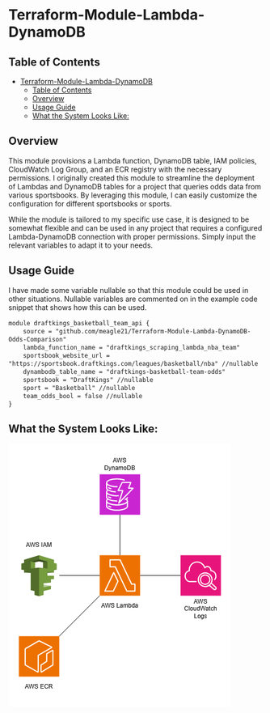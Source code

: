 # Terraform-Module-Lambda-DynamoDB

## Table of Contents
- [Terraform-Module-Lambda-DynamoDB](#terraform-module-lambda-dynamodb)
  - [Table of Contents](#table-of-contents)
  - [Overview](#overview)
  - [Usage Guide](#usage-guide)
  - [What the System Looks Like:](#what-the-system-looks-like)

## Overview 
This module provisions a Lambda function, DynamoDB table, IAM policies, CloudWatch Log Group, and an ECR registry with the necessary permissions. I originally created this module to streamline the deployment of Lambdas and DynamoDB tables for a project that queries odds data from various sportsbooks. By leveraging this module, I can easily customize the configuration for different sportsbooks or sports.

While the module is tailored to my specific use case, it is designed to be somewhat flexible and can be used in any project that requires a configured Lambda-DynamoDB connection with proper permissions. Simply input the relevant variables to adapt it to your needs.

## Usage Guide

I have made some variable nullable so that this module could be used in other situations. Nullable variables are commented on in the example
code snippet that shows how this can be used. 

``` 
module draftkings_basketball_team_api {
    source = "github.com/meagle21/Terraform-Module-Lambda-DynamoDB-Odds-Comparison"
    lambda_function_name = "draftkings_scraping_lambda_nba_team"
    sportsbook_website_url = "https://sportsbook.draftkings.com/leagues/basketball/nba" //nullable
    dynambodb_table_name = "draftkings-basketball-team-odds"  
    sportsbook = "DraftKings" //nullable
    sport = "Basketball" //nullable
    team_odds_bool = false //nullable
} 
```

## What the System Looks Like:
![image](Deployed%20Resources.png)